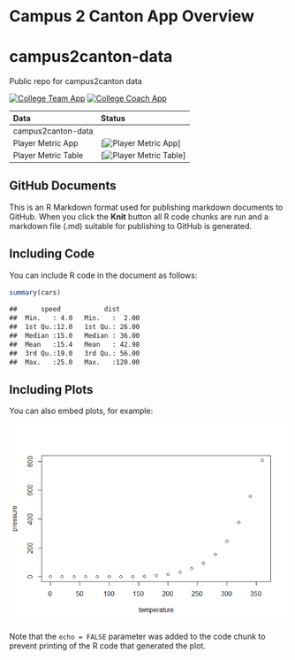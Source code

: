 Campus 2 Canton App Overview
================

# campus2canton-data

Public repo for campus2canton data

<!-- badges: start -->
<!-- badges: end -->

[![College Team
App](https://github.com/JerrickBackous/college_team_analyzer/workflows/R-CMD-check/badge.svg)](https://github.com/JerrickBackous/college_team_analyzer/actions)
[![College Coach
App](https://github.com/JerrickBackous/college_coach_analyzer/workflows/R-CMD-check/badge.svg)](https://github.com/JerrickBackous/college_coach_analyzer/actions)

| Data                | Status                                                                                                                |
|:--------------------|:----------------------------------------------------------------------------------------------------------------------|
| campus2canton-data  |                                                                                                                       |
| Player Metric App   | \[![Player Metric App](https://github.com/JerrickBackous/metric_app/workflows/R-CMD-check/badge.svg)\]                |
| Player Metric Table | \[![Player Metric Table](https://github.com/JerrickBackous/college_player_data_app/workflows/R-CMD-check/badge.svg)\] |

## GitHub Documents

This is an R Markdown format used for publishing markdown documents to
GitHub. When you click the **Knit** button all R code chunks are run and
a markdown file (.md) suitable for publishing to GitHub is generated.

## Including Code

You can include R code in the document as follows:

``` r
summary(cars)
```

    ##      speed           dist       
    ##  Min.   : 4.0   Min.   :  2.00  
    ##  1st Qu.:12.0   1st Qu.: 26.00  
    ##  Median :15.0   Median : 36.00  
    ##  Mean   :15.4   Mean   : 42.98  
    ##  3rd Qu.:19.0   3rd Qu.: 56.00  
    ##  Max.   :25.0   Max.   :120.00

## Including Plots

You can also embed plots, for example:

![](README_files/figure-gfm/pressure-1.png)<!-- -->

Note that the `echo = FALSE` parameter was added to the code chunk to
prevent printing of the R code that generated the plot.
